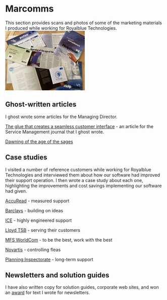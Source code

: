 # Marcomms

This section provides scans and photos of some of the marketing materials I produced while working for Royalblue Technologies.
[![samples thumbnail](marcomms/samples-s.jpg)](marcomms/samples.jpg)

## Ghost-written articles

I ghost wrote some articles for the Managing Director.

[The glue that creates a seamless customer interface](marcomms/glue.md) - an article for the Service Management journal that I ghost wrote.

[Dawning of the age of the sages](marcomms/age-of-sages.md)

## Case studies

I visited a number of reference customers while working for Royalblue Technologies and interviewed them about how our software had improved their support operation. I then wrote a case study about each one, highlighting the improvements and cost savings implementing our software had given.

[AccuRead](marcomms/AccuRead.md) - measured support

[Barclays](marcomms/barclays-case-study.md) - building on ideas

[ICE](marcomms/ice-case-study.md) - highly engineered support

[Lloyd TSB](marcomms/Lloyds-case-study.md) - serving their customers

[MFS WorldCom](marcomms/MFS-case-study.md) - to be the best, work with the best

[Novartis](marcomms/novartis-case-study.md) - controlling fleas

[Planning Inspectorate](marcomms/planning-case-study.md) - long-term support

## Newsletters and solution guides

I have also written copy for solution guides, corporate web sites, and won an <a href="marcomms/award.jpg" target="_blank" >award</a> for text I wrote for newsletters.
